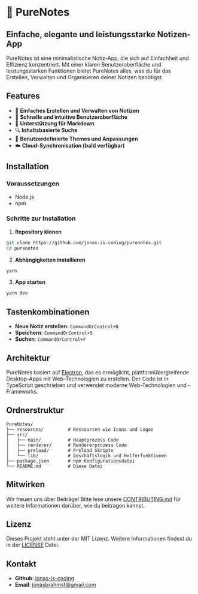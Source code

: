 # 📝 PureNotes

## Einfache, elegante und leistungsstarke Notizen-App

PureNotes ist eine minimalistische Notiz-App, die sich auf Einfachheit und Effizienz konzentriert. Mit einer klaren Benutzeroberfläche und leistungsstarken Funktionen bietet PureNotes alles, was du für das Erstellen, Verwalten und Organisieren deiner Notizen benötigst.

## Features

- 🌟 **Einfaches Erstellen und Verwalten von Notizen**
- 🚀 **Schnelle und intuitive Benutzeroberfläche**
- 🎨 **Unterstützung für Markdown**
- 🔍 **Inhaltsbasierte Suche**
- 🌈 **Benutzerdefinierte Themes und Anpassungen**
- ☁️ **Cloud-Synchronisation (bald verfügbar)**

## Installation

### Voraussetzungen

- Node.js
- npm

### Schritte zur Installation

1. **Repository klonen**

```bash
git clone https://github.com/jonas-is-coding/purenotes.git
cd purenotes
```

2. **Abhängigkeiten installieren**

```bash
yarn
```

3. **App starten**

```bash
yarn dev
```

## Tastenkombinationen

- **Neue Notiz erstellen**: `CommandOrControl+N`
- **Speichern**: `CommandOrControl+S`
- **Suchen**: `CommandOrControl+F`

## Architektur

PureNotes basiert auf [Electron](https://www.electronjs.org/), das es ermöglicht, plattformübergreifende Desktop-Apps mit Web-Technologien zu erstellen. Der Code ist in TypeScript geschrieben und verwendet moderne Web-Technologien und -Frameworks.

## Ordnerstruktur

```
PureNotes/
├── resources/         # Ressourcen wie Icons und Logos
├── src/
│   ├── main/          # Hauptprozess Code
│   ├── renderer/      # Rendererprozess Code
│   ├── preload/       # Preload Skripte
│   └── lib/           # Geschäftslogik und Helferfunktionen
├── package.json       # npm Konfigurationsdatei
└── README.md          # Diese Datei
```

## Mitwirken

Wir freuen uns über Beiträge! Bitte lese unsere [CONTRIBUTING.md](CONTRIBUTING.md) für weitere Informationen darüber, wie du beitragen kannst.

## Lizenz

Dieses Projekt steht unter der MIT Lizenz. Weitere Informationen findest du in der [LICENSE](LICENSE) Datei.

## Kontakt

- **Github**: [jonas-is-coding](https://github.com/jonas-is-coding)
- **Email**: jonasbrahmst@gmail.com